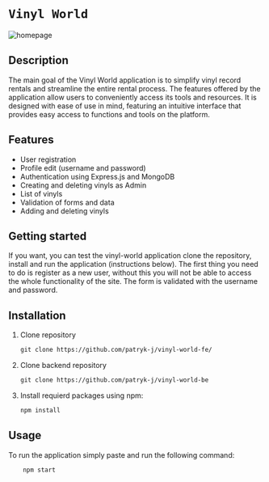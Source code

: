 # `Vinyl World`

![homepage](https://github.com/user-attachments/assets/e9ca992e-43d0-4210-9f03-8e76fd8d923c)


## Description

The main goal of the Vinyl World application is to simplify vinyl record rentals and streamline the entire rental process. The features offered by the application allow users to conveniently access its tools and resources. It is designed with ease of use in mind, featuring an intuitive interface that provides easy access to functions and tools on the platform.




## Features

- User registration
- Profile edit (username and password)
- Authentication using Express.js and MongoDB
- Creating and deleting vinyls as Admin
- List of vinyls
- Validation of forms and data
- Adding and deleting vinyls

## Getting started

If you want, you can test the vinyl-world application clone the repository, install and run the application (instructions below).
The first thing you need to do is register as a new user, without this you will not be able to access the whole functionality of the site. The form is validated with the username and password.

## Installation

1. Clone repository

    ```txt
    git clone https://github.com/patryk-j/vinyl-world-fe/
    ```
    
2. Clone backend repository

    ```txt
    git clone https://github.com/patryk-j/vinyl-world-be
    ```
    
3. Install requierd packages using npm:

    ```txt
    npm install
    ```

## Usage

To run the application simply paste and run the following command:

```txt
    npm start
```
